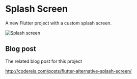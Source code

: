 # Splash Screen

A new Flutter project with a custom splash screen.

![Splash screen](https://media.giphy.com/media/IKMZMRqxNSMwcOHXXE/giphy.gif)

## Blog post

The related blog post for this project

http://codereis.com/posts/flutter-alternative-splash-screen/

